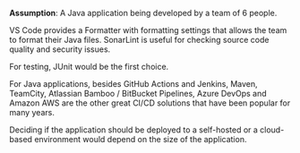 **Assumption**: A Java application being developed by a team of 6 people.

VS Code provides a Formatter with formatting settings that allows the team to format their Java files. SonarLint is useful for checking source code quality and security issues.

For testing, JUnit would be the first choice.

For Java applications, besides GitHub Actions and Jenkins, Maven, TeamCity, Atlassian Bamboo / BitBucket Pipelines, Azure DevOps and Amazon AWS are the other great CI/CD solutions that have been popular for many years.

Deciding if the application should be deployed to a self-hosted or a cloud-based environment would depend on the size of the application.